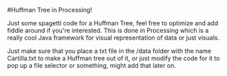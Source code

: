 #Huffman Tree in Processing!

Just some spagetti code for a Huffman Tree, feel free to optimize and add fiddle around if you're interested. This is done in Processing which is a really cool Java framework for visual representation of data or just visuals.

Just make sure that you place a txt file in the /data folder with the name Cartilla.txt to make a Huffman tree out of it, or just modify the code for it to pop up a file selector or something, might add that later on.

